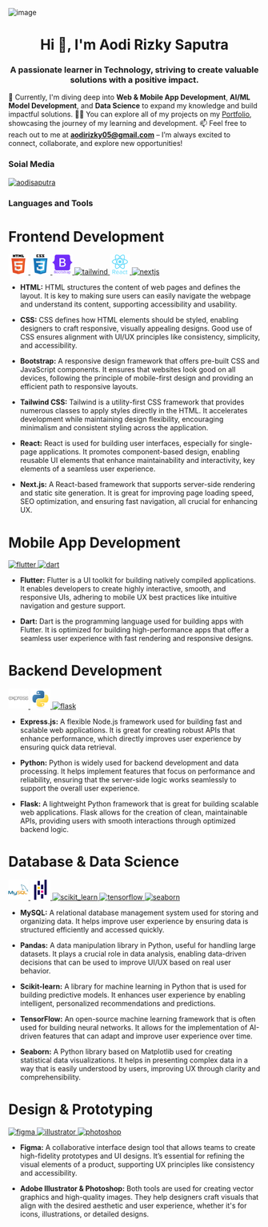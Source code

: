 ![image](https://github.com/user-attachments/assets/ea53f6e1-9872-4bf7-947c-74222bbcc200)<h1 align="center">Hi 👋, I'm Aodi Rizky Saputra</h1>
<h3 align="center">A passionate learner in Technology, striving to create valuable solutions with a positive impact.</h3>

🌱 Currently, I'm diving deep into **Web & Mobile App Development**, **AI/ML Model Development**, and **Data Science** to expand my knowledge and build impactful solutions.
👨‍💻 You can explore all of my projects on my [Portfolio](https://aodisaputra.vercel.app/), showcasing the journey of my learning and development.
📫 Feel free to reach out to me at **aodirizky05@gmail.com** – I’m always excited to connect, collaborate, and explore new opportunities!

<h3 align="left">Soial Media</h3>
<p align="left">
  <a href="https://linkedin.com/in/aodisaputra" target="blank">
    <img align="center" src="https://raw.githubusercontent.com/rahuldkjain/github-profile-readme-generator/master/src/images/icons/Social/linked-in-alt.svg" alt="aodisaputra" height="30" width="40" />
  </a>
</p>

<h3 align="left">Languages and Tools</h3>

# **Frontend Development**
<p align="left"> 
  <a href="https://www.w3.org/html/" target="_blank" rel="noreferrer"> 
    <img src="https://raw.githubusercontent.com/devicons/devicon/master/icons/html5/html5-original-wordmark.svg" alt="html5" width="40" height="40"/> 
  </a> 
  <a href="https://www.w3schools.com/css/" target="_blank" rel="noreferrer"> 
    <img src="https://raw.githubusercontent.com/devicons/devicon/master/icons/css3/css3-original-wordmark.svg" alt="css3" width="40" height="40"/> 
  </a> 
  <a href="https://getbootstrap.com" target="_blank" rel="noreferrer"> 
    <img src="https://raw.githubusercontent.com/devicons/devicon/master/icons/bootstrap/bootstrap-plain-wordmark.svg" alt="bootstrap" width="40" height="40"/> 
  </a> 
  <a href="https://tailwindcss.com/" target="_blank" rel="noreferrer"> 
    <img src="https://www.vectorlogo.zone/logos/tailwindcss/tailwindcss-icon.svg" alt="tailwind" width="40" height="40"/> 
  </a> 
  <a href="https://reactjs.org/" target="_blank" rel="noreferrer"> 
    <img src="https://raw.githubusercontent.com/devicons/devicon/master/icons/react/react-original-wordmark.svg" alt="react" width="40" height="40"/> 
  </a> 
  <a href="https://nextjs.org/" target="_blank" rel="noreferrer"> 
    <img src="https://cdn.worldvectorlogo.com/logos/nextjs-2.svg" alt="nextjs" width="40" height="40"/> 
  </a> 
</p>

- **HTML:** HTML structures the content of web pages and defines the layout. It is key to making sure users can easily navigate the webpage and understand its content, supporting accessibility and usability.
  
- **CSS:** CSS defines how HTML elements should be styled, enabling designers to craft responsive, visually appealing designs. Good use of CSS ensures alignment with UI/UX principles like consistency, simplicity, and accessibility.

- **Bootstrap:** A responsive design framework that offers pre-built CSS and JavaScript components. It ensures that websites look good on all devices, following the principle of mobile-first design and providing an efficient path to responsive layouts.

- **Tailwind CSS:** Tailwind is a utility-first CSS framework that provides numerous classes to apply styles directly in the HTML. It accelerates development while maintaining design flexibility, encouraging minimalism and consistent styling across the application.

- **React:** React is used for building user interfaces, especially for single-page applications. It promotes component-based design, enabling reusable UI elements that enhance maintainability and interactivity, key elements of a seamless user experience.

- **Next.js:** A React-based framework that supports server-side rendering and static site generation. It is great for improving page loading speed, SEO optimization, and ensuring fast navigation, all crucial for enhancing UX.

# **Mobile App Development**
<p align="left"> 
  <a href="https://flutter.dev" target="_blank" rel="noreferrer"> 
    <img src="https://www.vectorlogo.zone/logos/flutterio/flutterio-icon.svg" alt="flutter" width="40" height="40"/> 
  </a> 
  <a href="https://dart.dev" target="_blank" rel="noreferrer"> 
    <img src="https://www.vectorlogo.zone/logos/dartlang/dartlang-icon.svg" alt="dart" width="40" height="40"/> 
  </a> 
</p>

- **Flutter:** Flutter is a UI toolkit for building natively compiled applications. It enables developers to create highly interactive, smooth, and responsive UIs, adhering to mobile UX best practices like intuitive navigation and gesture support.

- **Dart:** Dart is the programming language used for building apps with Flutter. It is optimized for building high-performance apps that offer a seamless user experience with fast rendering and responsive designs.

# **Backend Development**
<p align="left"> 
  <a href="https://expressjs.com" target="_blank" rel="noreferrer"> 
    <img src="https://raw.githubusercontent.com/devicons/devicon/master/icons/express/express-original-wordmark.svg" alt="express" width="40" height="40"/> 
  </a> 
  <a href="https://www.python.org" target="_blank" rel="noreferrer"> 
    <img src="https://raw.githubusercontent.com/devicons/devicon/master/icons/python/python-original.svg" alt="python" width="40" height="40"/> 
  </a> 
  <a href="https://flask.palletsprojects.com/" target="_blank" rel="noreferrer"> 
    <img src="https://www.vectorlogo.zone/logos/pocoo_flask/pocoo_flask-icon.svg" alt="flask" width="40" height="40"/> 
  </a> 
</p>

- **Express.js:** A flexible Node.js framework used for building fast and scalable web applications. It is great for creating robust APIs that enhance performance, which directly improves user experience by ensuring quick data retrieval.

- **Python:** Python is widely used for backend development and data processing. It helps implement features that focus on performance and reliability, ensuring that the server-side logic works seamlessly to support the overall user experience.

- **Flask:** A lightweight Python framework that is great for building scalable web applications. Flask allows for the creation of clean, maintainable APIs, providing users with smooth interactions through optimized backend logic.

# **Database & Data Science**
<p align="left"> 
  <a href="https://www.mysql.com/" target="_blank" rel="noreferrer"> 
    <img src="https://raw.githubusercontent.com/devicons/devicon/master/icons/mysql/mysql-original-wordmark.svg" alt="mysql" width="40" height="40"/> 
  </a> 
  <a href="https://pandas.pydata.org/" target="_blank" rel="noreferrer"> 
    <img src="https://raw.githubusercontent.com/devicons/devicon/2ae2a900d2f041da66e950e4d48052658d850630/icons/pandas/pandas-original.svg" alt="pandas" width="40" height="40"/> 
  </a> 
  <a href="https://scikit-learn.org/" target="_blank" rel="noreferrer"> 
    <img src="https://upload.wikimedia.org/wikipedia/commons/0/05/Scikit_learn_logo_small.svg" alt="scikit_learn" width="40" height="40"/> 
  </a> 
  <a href="https://www.tensorflow.org" target="_blank" rel="noreferrer"> 
    <img src="https://www.vectorlogo.zone/logos/tensorflow/tensorflow-icon.svg" alt="tensorflow" width="40" height="40"/> 
  </a> 
  <a href="https://seaborn.pydata.org/" target="_blank" rel="noreferrer"> 
    <img src="https://seaborn.pydata.org/_images/logo-mark-lightbg.svg" alt="seaborn" width="40" height="40"/> 
  </a> 
</p>

- **MySQL:** A relational database management system used for storing and organizing data. It helps improve user experience by ensuring data is structured efficiently and accessed quickly.

- **Pandas:** A data manipulation library in Python, useful for handling large datasets. It plays a crucial role in data analysis, enabling data-driven decisions that can be used to improve UI/UX based on real user behavior.

- **Scikit-learn:** A library for machine learning in Python that is used for building predictive models. It enhances user experience by enabling intelligent, personalized recommendations and predictions.

- **TensorFlow:** An open-source machine learning framework that is often used for building neural networks. It allows for the implementation of AI-driven features that can adapt and improve user experience over time.

- **Seaborn:** A Python library based on Matplotlib used for creating statistical data visualizations. It helps in presenting complex data in a way that is easily understood by users, improving UX through clarity and comprehensibility.

# **Design & Prototyping**
<p align="left"> 
  <a href="https://www.figma.com/" target="_blank" rel="noreferrer"> 
    <img src="https://www.vectorlogo.zone/logos/figma/figma-icon.svg" alt="figma" width="40" height="40"/> 
  </a> 
  <a href="https://www.adobe.com/in/products/illustrator.html" target="_blank" rel="noreferrer"> 
    <img src="https://www.vectorlogo.zone/logos/adobe_illustrator/adobe_illustrator-icon.svg" alt="illustrator" width="40" height="40"/> 
  </a> 
  <a href="https://www.adobe.com/products/photoshop.html" target="_blank" rel="noreferrer"> 
    <img src="https://upload.wikimedia.org/wikipedia/commons/thumb/a/af/Adobe_Photoshop_CC_icon.svg/1051px-Adobe_Photoshop_CC_icon.svg.png" alt="photoshop" width="40" height="40"/> 
  </a> 
</p>

- **Figma:** A collaborative interface design tool that allows teams to create high-fidelity prototypes and UI designs. It’s essential for refining the visual elements of a product, supporting UX principles like consistency and accessibility.

- **Adobe Illustrator & Photoshop:** Both tools are used for creating vector graphics and high-quality images. They help designers craft visuals that align with the desired aesthetic and user experience, whether it's for icons, illustrations, or detailed designs.
